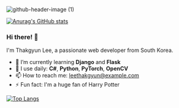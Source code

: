 ![github-header-image (1)](https://github.com/taktakgyun/taktakgyun/assets/18041844/db3ec4f8-c5db-46cb-acc6-1bde5deb7c49)

[![Anurag's GitHub stats](https://github-readme-stats.vercel.app/api?username=USERNAME&show_icons=true&theme=radical)](https://github.com/anuraghazra/github-readme-stats)

### Hi there! 👋

I'm Thakgyun Lee, a passionate web developer from South Korea.

- 🌱 I’m currently learning **Django** and **Flask**
- 🚀 I use daily: **C#**, **Python**, **PyTorch**, **OpenCV**
- 📫 How to reach me: leethakgyun@example.com
- ⚡ Fun fact: I'm a huge fan of Harry Potter

[![Top Langs](https://github-readme-stats.vercel.app/api/top-langs/?username=USERNAME&layout=compact&theme=radical)](https://github.com/anuraghazra/github-readme-stats)
